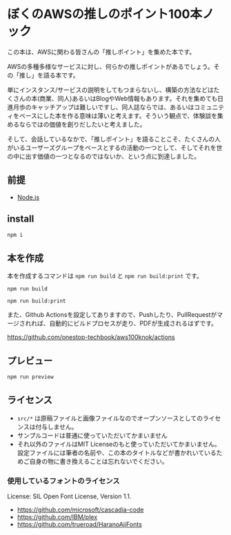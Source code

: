 # ぼくのAWSの推しのポイント100本ノック

この本は、AWSに関わる皆さんの「推しポイント」を集めた本です。

AWSの多種多様なサービスに対し、何らかの推しポイントがあるでしょう。その「推し」を語る本です。

単にインスタンス/サービスの説明をしてもつまらないし、構築の方法などはたくさんの本(商業、同人)あるいはBlogやWeb情報もあります。それを集めても日進月歩のキャッチアップは難しいですし、同人誌ならでは、あるいはコミュニティをベースにした本を作る意味は薄いと考えます。そういう観点で、体験談を集めるならではの価値を創りだしたいと考えました。

そして、会話しているなかで、「推しポイント」を語ることこそ、たくさんの人がいるユーザーズグループをベースとするの活動の一つとして、そしてそれを世の中に出す価値の一つとなるのではないか、という点に到達しました。

## 前提

* [Node.js](https://nodejs.org/en/)

## install

```sh
npm i
```

## 本を作成

本を作成するコマンドは `npm run build` と `npm run build:print` です。

```sh:オンラインで使う前提のカラーPDFを作成するコマンド
npm run build
```

```sh:印刷対応の、なるべく白黒に寄せたPDFを作成するコマンド
npm run build:print
```

また、Github Actionsを設定してありますので、Pushしたり、PullRequestがマージされれば、自動的にビルドプロセスが走り、PDFが生成されるはずです。

https://github.com/onestop-techbook/aws100knok/actions

## プレビュー

```sh
npm run preview
```

## ライセンス

* `src/*` は原稿ファイルと画像ファイルなのでオープンソースとしてのライセンスは付与しません。
* サンプルコードは普通に使っていただいてかまいません
* それ以外のファイルはMIT Licenseのもと使っていただいてかまいません。設定ファイルには筆者の名前や、この本のタイトルなどが書かれいているためご自身の物に書き換えることは忘れないでください。

### 使用しているフォントのライセンス

License: SIL Open Font License, Version 1.1.

* https://github.com/microsoft/cascadia-code
* https://github.com/IBM/plex
* https://github.com/trueroad/HaranoAjiFonts
